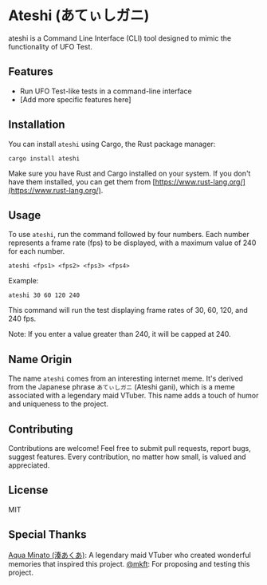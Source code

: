 # Ateshi (あてぃしガニ)

ateshi is a Command Line Interface (CLI) tool designed to mimic the functionality of UFO Test.

## Features

- Run UFO Test-like tests in a command-line interface
- [Add more specific features here]

## Installation

You can install `ateshi` using Cargo, the Rust package manager:

```
cargo install ateshi
```

Make sure you have Rust and Cargo installed on your system. If you don't have them installed, you can get them from [https://www.rust-lang.org/](https://www.rust-lang.org/).

## Usage

To use `ateshi`, run the command followed by four numbers. Each number represents a frame rate (fps) to be displayed, with a maximum value of 240 for each number.

```
ateshi <fps1> <fps2> <fps3> <fps4>
```

Example:

```
ateshi 30 60 120 240
```

This command will run the test displaying frame rates of 30, 60, 120, and 240 fps.

Note: If you enter a value greater than 240, it will be capped at 240.

## Name Origin

The name `ateshi` comes from an interesting internet meme. It's derived from the Japanese phrase `あてぃしガニ` (Ateshi gani), which is a meme associated with a legendary maid VTuber. This name adds a touch of humor and uniqueness to the project.

## Contributing

Contributions are welcome! Feel free to submit pull requests, report bugs, suggest features. Every contribution, no matter how small, is valued and appreciated.

## License

MIT

## Special Thanks

[Aqua Minato (湊あくあ)](https://www.youtube.com/channel/UC1opHUrw8rvnsadT-iGp7Cg): A legendary maid VTuber who created wonderful memories that inspired this project.
[@mkft](https://github.com/mkft): For proposing and testing this project.
